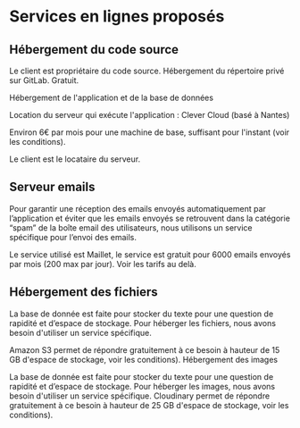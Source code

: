 # Services en lignes proposés

## Hébergement du code source
Le client est propriétaire du code source. Hébergement du répertoire privé sur GitLab.
Gratuit.

Hébergement de l'application et de la base de données

Location du serveur qui exécute l'application : Clever Cloud (basé à Nantes)

Environ 6€ par mois pour une machine de base, suffisant pour l'instant (voir les conditions).

Le client est le locataire du serveur.

## Serveur emails
Pour garantir une réception des emails envoyés automatiquement par l’application et éviter que les emails envoyés se retrouvent dans la catégorie “spam” de la boîte email des utilisateurs, nous utilisons un service spécifique pour l’envoi des emails.

Le service utilisé est Maillet, le service est gratuit pour 6000 emails envoyés par mois (200 max par jour). Voir les tarifs au delà.


## Hébergement des fichiers
La base de donnée est faite pour stocker du texte pour une question de rapidité et d’espace de stockage. Pour héberger les fichiers, nous avons besoin d'utiliser un service spécifique.

Amazon S3 permet de répondre gratuitement à ce besoin à hauteur de 15 GB d'espace de stockage, voir les conditions).
Hébergement des images

La base de donnée est faite pour stocker du texte pour une question de rapidité et d’espace de stockage. Pour héberger les images, nous avons besoin d'utiliser un service spécifique.
Cloudinary permet de répondre gratuitement à ce besoin à hauteur de 25 GB d'espace de stockage, voir les conditions).
